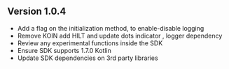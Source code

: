 ## Version 1.0.4
- Add a flag on the initialization method, to enable-disable logging
- Remove KOIN add HILT and update dots indicator , logger dependency
- Review any experimental functions inside the SDK
- Ensure SDK supports 1.7.0 Kotlin
- Update SDK dependencies on 3rd party libraries

